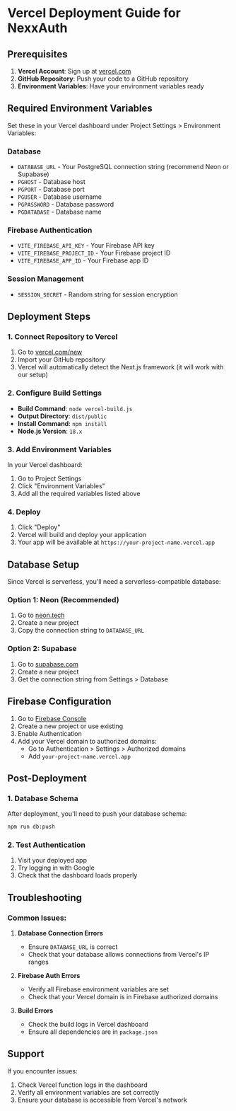 # Vercel Deployment Guide for NexxAuth

## Prerequisites

1. **Vercel Account**: Sign up at [vercel.com](https://vercel.com)
2. **GitHub Repository**: Push your code to a GitHub repository
3. **Environment Variables**: Have your environment variables ready

## Required Environment Variables

Set these in your Vercel dashboard under Project Settings > Environment Variables:

### Database
- `DATABASE_URL` - Your PostgreSQL connection string (recommend Neon or Supabase)
- `PGHOST` - Database host
- `PGPORT` - Database port  
- `PGUSER` - Database username
- `PGPASSWORD` - Database password
- `PGDATABASE` - Database name

### Firebase Authentication
- `VITE_FIREBASE_API_KEY` - Your Firebase API key
- `VITE_FIREBASE_PROJECT_ID` - Your Firebase project ID  
- `VITE_FIREBASE_APP_ID` - Your Firebase app ID

### Session Management
- `SESSION_SECRET` - Random string for session encryption

## Deployment Steps

### 1. Connect Repository to Vercel

1. Go to [vercel.com/new](https://vercel.com/new)
2. Import your GitHub repository
3. Vercel will automatically detect the Next.js framework (it will work with our setup)

### 2. Configure Build Settings

- **Build Command**: `node vercel-build.js`
- **Output Directory**: `dist/public`
- **Install Command**: `npm install`
- **Node.js Version**: `18.x`

### 3. Add Environment Variables

In your Vercel dashboard:
1. Go to Project Settings
2. Click "Environment Variables"
3. Add all the required variables listed above

### 4. Deploy

1. Click "Deploy"
2. Vercel will build and deploy your application
3. Your app will be available at `https://your-project-name.vercel.app`

## Database Setup

Since Vercel is serverless, you'll need a serverless-compatible database:

### Option 1: Neon (Recommended)
1. Go to [neon.tech](https://neon.tech)
2. Create a new project
3. Copy the connection string to `DATABASE_URL`

### Option 2: Supabase
1. Go to [supabase.com](https://supabase.com)
2. Create a new project
3. Get the connection string from Settings > Database

## Firebase Configuration

1. Go to [Firebase Console](https://console.firebase.google.com)
2. Create a new project or use existing
3. Enable Authentication
4. Add your Vercel domain to authorized domains:
   - Go to Authentication > Settings > Authorized domains
   - Add `your-project-name.vercel.app`

## Post-Deployment

### 1. Database Schema
After deployment, you'll need to push your database schema:
```bash
npm run db:push
```

### 2. Test Authentication
1. Visit your deployed app
2. Try logging in with Google
3. Check that the dashboard loads properly

## Troubleshooting

### Common Issues:

1. **Database Connection Errors**
   - Ensure `DATABASE_URL` is correct
   - Check that your database allows connections from Vercel's IP ranges

2. **Firebase Auth Errors**
   - Verify all Firebase environment variables are set
   - Check that your Vercel domain is in Firebase authorized domains

3. **Build Errors**
   - Check the build logs in Vercel dashboard
   - Ensure all dependencies are in `package.json`

## Support

If you encounter issues:
1. Check Vercel function logs in the dashboard
2. Verify all environment variables are set correctly
3. Ensure your database is accessible from Vercel's network